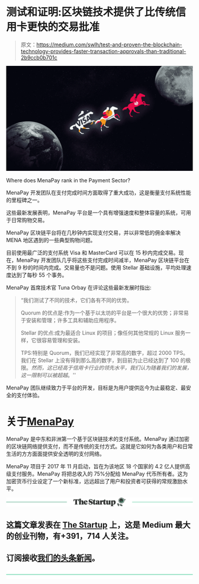 # 测试和证明:区块链技术提供了比传统信用卡更快的交易批准

> 原文：<https://medium.com/swlh/test-and-proven-the-blockchain-technology-provides-faster-transaction-approvals-than-traditional-2b9ccb0b701c>

![](img/19c7108b17e5b81aa6407915d10ab28c.png)

Where does MenaPay rank in the Payment Sector?

MenaPay 开发团队在支付完成时间方面取得了重大成功，这是衡量支付系统性能的里程碑之一。

这些最新发展表明，MenaPay 平台是一个具有增强速度和整体容量的系统，可用于日常购物交易。

MenaPay 区块链平台将在几秒钟内实现支付交易，并以非常低的佣金率解决 MENA 地区遇到的一些典型购物问题。

目前使用最广泛的支付系统 Visa 和 MasterCard 可以在 15 秒内完成交易。现在，MenaPay 开发团队几乎将这些支付完成时间减半，MenaPay 区块链平台在不到 9 秒的时间内完成。交易量也不是问题。使用 Stellar 基础设施，平均处理速度达到了每秒 55 个事务。

MenaPay 首席技术官 Tuna Orbay 在评论这些最新发展时指出:

> “我们测试了不同的技术，它们各有不同的优势。
> 
> Quorum 的优点是:作为一个基于以太坊的平台是一个很大的优势；非常易于安装和管理；许多工具和辅助应用程序。
> 
> Stellar 的优点:成为最适合 Linux 的项目；像任何其他常规的 Linux 服务一样，它很容易管理和安装。
> 
> TPS:特别是 Quorum，我们已经实现了非常高的数字，超过 2000 TPS。我们在 Stellar 上没有得到那么高的数字，到目前为止已经达到了 100 的极限。*然而，这已经高于信用卡行业的领先水平，我们认为随着我们的发展，这一限制可以被超越*。''

MenaPay 团队继续致力于平台的开发，目标是为用户提供迄今为止最稳定、最安全的支付体验。

# **关于**[MenaPay](https://menapay.io)

MenaPay 是中东和非洲第一个基于区块链技术的支付系统。MenaPay 通过加密的区块链网络提供支付，而不是传统的支付方式。这就是它如何为各类用户和日常生活的方方面面提供安全透明的支付网络。

MenaPay 项目于 2017 年 11 月启动，旨在为该地区 18 个国家的 4.2 亿人提供高级支付服务。MenaPay 将把总收入的 75%分配给 MenaPay 代币所有者。这为加密货币行业设定了一个新标准，远远超出了用户和投资者可获得的常规激励水平。

[![](img/308a8d84fb9b2fab43d66c117fcc4bb4.png)](https://medium.com/swlh)

## 这篇文章发表在 [The Startup](https://medium.com/swlh) 上，这是 Medium 最大的创业刊物，有+391，714 人关注。

## 订阅接收[我们的头条新闻](http://growthsupply.com/the-startup-newsletter/)。

[![](img/b0164736ea17a63403e660de5dedf91a.png)](https://medium.com/swlh)